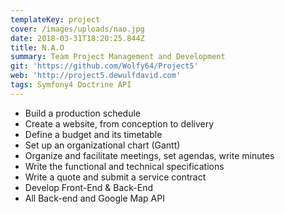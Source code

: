 ```yaml
---
templateKey: project
cover: /images/uploads/nao.jpg
date: 2018-03-31T18:20:25.844Z
title: N.A.O
summary: Team Project Management and Development
git: 'https://github.com/Wolfy64/Project5'
web: 'http://project5.dewulfdavid.com'
tags: Symfony4 Doctrine API
---
```

- Build a production schedule
- Create a website, from conception to delivery
- Define a budget and its timetable
- Set up an organizational chart (Gantt)
- Organize and facilitate meetings, set agendas, write minutes
- Write the functional and technical specifications
- Write a quote and submit a service contract
- Develop Front-End & Back-End
- All Back-end and Google Map API
